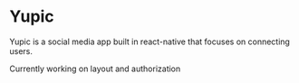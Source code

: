 # Yupic
Yupic is a social media app built in react-native that focuses on connecting users. 

Currently working on layout and authorization
